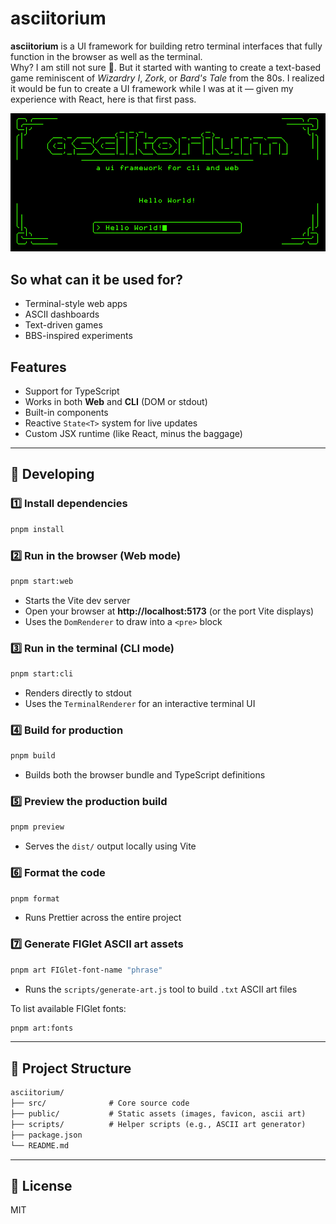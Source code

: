 # asciitorium

**asciitorium** is a UI framework for building retro terminal interfaces that fully function in the browser as well as the terminal.  
Why? I am still not sure 🙂. But it started with wanting to create a text-based game reminiscent of _Wizardry I_, _Zork_, or _Bard's Tale_ from the 80s. I realized it would be fun to create a UI framework while I was at it — given my experience with React, here is that first pass.

![example](public/images/asciitorium.png)

## So what can it be used for?

- Terminal-style web apps
- ASCII dashboards
- Text-driven games
- BBS-inspired experiments

## Features

- Support for TypeScript
- Works in both **Web** and **CLI** (DOM or stdout)
- Built-in components
- Reactive `State<T>` system for live updates
- Custom JSX runtime (like React, minus the baggage)

---

## 🚀 Developing

### 1️⃣ Install dependencies

```bash
pnpm install
```

### 2️⃣ Run in the browser (Web mode)

```bash
pnpm start:web
```

- Starts the Vite dev server
- Open your browser at **http://localhost:5173** (or the port Vite displays)
- Uses the `DomRenderer` to draw into a `<pre>` block

### 3️⃣ Run in the terminal (CLI mode)

```bash
pnpm start:cli
```

- Renders directly to stdout
- Uses the `TerminalRenderer` for an interactive terminal UI

### 4️⃣ Build for production

```bash
pnpm build
```

- Builds both the browser bundle and TypeScript definitions

### 5️⃣ Preview the production build

```bash
pnpm preview
```

- Serves the `dist/` output locally using Vite

### 6️⃣ Format the code

```bash
pnpm format
```

- Runs Prettier across the entire project

### 7️⃣ Generate FIGlet ASCII art assets

```bash
pnpm art FIGlet-font-name "phrase" 
```

- Runs the `scripts/generate-art.js` tool to build `.txt` ASCII art files

To list available FIGlet fonts:

```bash
pnpm art:fonts
```

---

## 📂 Project Structure

```txt
asciitorium/
├── src/              # Core source code
├── public/           # Static assets (images, favicon, ascii art)
├── scripts/          # Helper scripts (e.g., ASCII art generator)
├── package.json
└── README.md
```

---

## 📜 License

MIT
